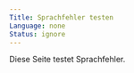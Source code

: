 ```yaml
---
Title: Sprachfehler testen
Language: none
Status: ignore
---
```

Diese Seite testet Sprachfehler.
